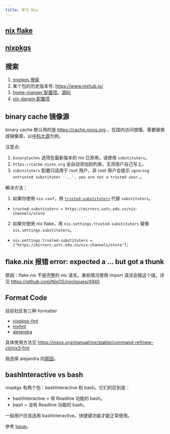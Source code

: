 ```yaml
---
title: 学习 Nix
---
```



## [nix flake](./flake.md)

## [nixpkgs](./nixpkgs.md)

## 搜索

1. [nixpkgs 搜索](https://search.nixos.org/packages)
2. 某个包的历史版本号: https://www.nixhub.io/
3. [home-manger 配置项](https://mipmip.github.io/home-manager-option-search/)。[源码](https://github.com/mipmip/home-manager-option-search)
4. [nix-darwin 配置项](https://daiderd.com/nix-darwin/manual/index.html)

## binary cache 镜像源

binary cache 默认用的是 https://cache.nixos.org ，在国内访问很慢。需要替换成镜像源，以[中科大源](https://mirrors.ustc.edu.cn/help/nix-channels.html)为例。

注意点:

1. `binaryCaches` 选项在最新版本的 nix 已弃用，请使用 `substituters`。
2. `https://cache.nixos.org` 会自动添加到列表，无须用户自己写上。
3. `substituters` 配置只适用于 root 用户，非 root 用户会提示 `ignoring untrusted substituter '...', you are not a trusted user.`。

解决方法：

1. 如果你使用 `nix.conf`，用 [`trusted-substituters`](https://nixos.org/manual/nix/stable/command-ref/conf-file#conf-trusted-substituters) 代替 `substituters`。
  - `trusted-substituters = https://mirrors.ustc.edu.cn/nix-channels/store`
2. 如果你使用 nix flake，用 `nix.settings.trusted-substituters` 替换 `nix.settings.substituters`。
  - `nix.settings.trusted-substituters = ["https://mirrors.ustc.edu.cn/nix-channels/store"];`

## flake.nix 报错 error: expected a ... but got a thunk

原因：flake.nix 不是完整的 nix 语言。某些情况使用 import 语法会报这个错。详见 https://github.com/NixOS/nix/issues/4945

## Format Code

目前社区有三种 formatter

- [nixpkgs-fmt](https://github.com/nix-community/nixpkgs-fmt)
- [nixfmt](https://github.com/serokell/nixfmt)
- [alejandra](https://github.com/kamadorueda/alejandra)

具体使用方法见 https://nixos.org/manual/nix/stable/command-ref/new-cli/nix3-fmt

我选择 alejandra 的[原因](https://discourse.nixos.org/t/the-uncompromising-nix-code-formatter/17385/3)。

## bashInteractive vs bash

nixpkgs 有两个包：bashInteractive 和 bash。它们的区别是：

- bashInteractive = 带 Readline 功能的 bash。
- bash = 没有 Readline 功能的 bash。

一般用户应该选用 bashInteractive。快捷键功能才能正常使用。

参考 [Issue](https://github.com/NixOS/nixpkgs/issues/59209)。
